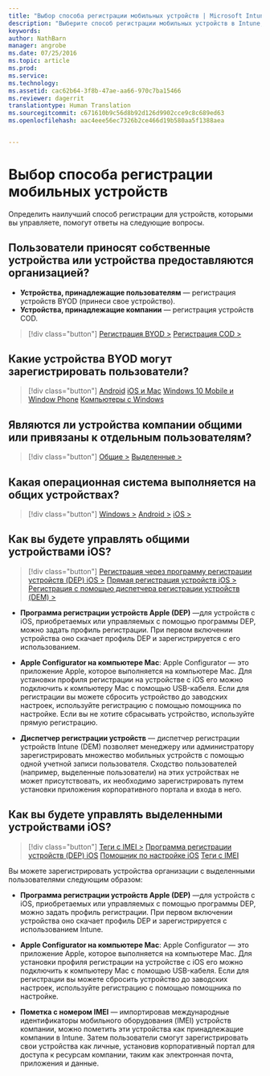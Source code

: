 ```yaml
---
title: "Выбор способа регистрации мобильных устройств | Microsoft Intune"
description: "Выберите способ регистрации мобильных устройств в Intune, ответив на несколько простых вопросов."
keywords: 
author: NathBarn
manager: angrobe
ms.date: 07/25/2016
ms.topic: article
ms.prod: 
ms.service: 
ms.technology: 
ms.assetid: cac62b64-3f8b-47ae-aa66-970c7ba15466
ms.reviewer: dagerrit
translationtype: Human Translation
ms.sourcegitcommit: c671610b9c56d8b92d126d9902cce9c8c689ed63
ms.openlocfilehash: aac4eee56ec7326b2ce466d19b580aa5f1388aea


---
```


# Выбор способа регистрации мобильных устройств

Определить наилучший способ регистрации для устройств, которыми вы управляете, помогут ответы на следующие вопросы.

## **Пользователи приносят собственные устройства или устройства предоставляются организацией?**

  - **Устройства, принадлежащие пользователям** — регистрация устройств BYOD (принеси свое устройство).
  - **Устройства, принадлежащие компании** — регистрация устройств COD.

> [!div class="button"]
[Регистрация BYOD >](#what-byod-devices-can-your-users-enroll) [Регистрация COD >](#are-your-company-owned-devices-shared-or-do-they-have-dedicated-users)

## **Какие устройства BYOD могут зарегистрировать пользователи?**

> [!div class="button"]
[Android](/intune/deploy-use/set-up-android-management-with-microsoft-intune) [iOS и Mac](/intune/deploy-use/set-up-ios-and-mac-management-with-microsoft-intune) [Windows 10 Mobile и Window Phone](/intune/deploy-use/set-up-windows-phone-management-with-microsoft-intune) [Компьютеры с Windows](/intune/deploy-use/set-up-windows-device-management-with-microsoft-intune)

## **Являются ли устройства компании общими или привязаны к отдельным пользователям?**

> [!div class="button"]
[Общие >](#what-operating-system-are-your-shared-devices-running) [Выделенные >](#how-will-you-manage-dedicated-ios-devices)


## **Какая операционная система выполняется на общих устройствах?**

  > [!div class="button"]
  [Windows >](/intune/deploy-use/enroll-corporate-owned-devices-with-the-device-enrollment-manager-in-microsoft-intune) [Android >](/intune/deploy-use/enroll-corporate-owned-devices-with-the-device-enrollment-manager-in-microsoft-intune) [iOS >](#how-will-you-manage-shared-ios-devices)

## **Как вы будете управлять общими устройствами iOS?**

  > [!div class="button"]
  [Регистрация через программу регистрации устройств (DEP) iOS >](/intune/deploy-use/ios-device-enrollment-program-in-microsoft-intune) [Прямая регистрация устройств iOS >](/intune/deploy-use/ios-direct-enrollment-in-microsoft-intune) [Регистрация с помощью диспетчера регистрации устройств (DEM) >](/intune/deploy-use/enroll-corporate-owned-devices-with-the-device-enrollment-manager-in-microsoft-intune)

  - **Программа регистрации устройств Apple (DEP)** —для устройств с iOS, приобретаемых или управляемых с помощью программы DEP, можно задать профиль регистрации. При первом включении устройства оно скачает профиль DEP и зарегистрируется с его использованием.

  - **Apple Configurator на компьютере Mac**: Apple Configurator — это приложение Apple, которое выполняется на компьютере Mac. Для установки профиля регистрации на устройстве с iOS его можно подключить к компьютеру Mac с помощью USB-кабеля. Если для регистрации вы можете сбросить устройство до заводских настроек, используйте регистрацию с помощью помощника по настройке. Если вы не хотите сбрасывать устройство, используйте прямую регистрацию.

  - **Диспетчер регистрации устройств** — диспетчер регистрации устройств Intune (DEM) позволяет менеджеру или администратору зарегистрировать множество мобильных устройств с помощью одной учетной записи пользователя. Сходство пользователей (например, выделенные пользователи) на этих устройствах не может присутствовать, их необходимо зарегистрировать путем установки приложения корпоративного портала и входа в него.

## **Как вы будете управлять выделенными устройствами iOS?**

  > [!div class="button"]
  [Теги с IMEI >](/intune/deploy-use/specify-corporate-owned-devices-with-international-mobile-equipment-identity-imei-numbers) [Программа регистрации устройств (DEP) iOS](/intune/deploy-use/ios-device-enrollment-program-in-microsoft-intune) [Помощник по настройке iOS](/intune/deploy-use/ios-setup-assistant-enrollment-in-microsoft-intune) [Теги с IMEI](/intune/deploy-use/specify-corporate-owned-devices-with-international-mobile-equipment-identity-imei-numbers)

  Вы можете зарегистрировать устройства организации с выделенными пользователями следующим образом:

  - **Программа регистрации устройств Apple (DEP)** —для устройств с iOS, приобретаемых или управляемых с помощью программы DEP, можно задать профиль регистрации. При первом включении устройства оно скачает профиль DEP и зарегистрируется с использованием Intune.

  - **Apple Configurator на компьютере Mac**: Apple Configurator — это приложение Apple, которое выполняется на компьютере Mac. Для установки профиля регистрации на устройстве с iOS его можно подключить к компьютеру Mac с помощью USB-кабеля. Если для регистрации вы можете сбросить устройство до заводских настроек, используйте регистрацию с помощью помощника по настройке.

  - **Пометка с номером IMEI** — импортировав международные идентификаторы мобильного оборудования (IMEI) устройств компании, можно пометить эти устройства как принадлежащие компании в Intune. Затем пользователи смогут зарегистрировать свои устройства как личные, установив корпоративный портал для доступа к ресурсам компании, таким как электронная почта, приложения и данные.



<!--HONumber=Aug16_HO1-->


